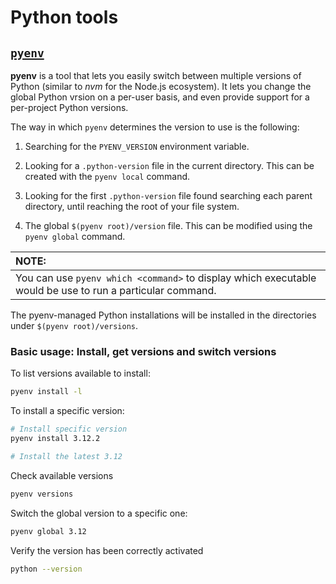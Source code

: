 # Python tools

## [`pyenv`](https://github.com/pyenv/pyenv)

**pyenv** is a tool that lets you easily switch between multiple versions of Python (similar to *nvm* for the Node.js ecosystem). It lets you change the global Python vrsion on a per-user basis, and even provide support for a per-project Python versions.

The way in which `pyenv` determines the version to use is the following:

1. Searching for the `PYENV_VERSION` environment variable.

2. Looking for a `.python-version` file in the current directory. This can be created with the `pyenv local` command.

3. Looking for the first `.python-version` file found searching each parent directory, until reaching the root of your file system.

4. The global `$(pyenv root)/version` file. This can be modified using the `pyenv global` command.

| NOTE: |
| :---- |
| You can use `pyenv which <command>` to display which executable would be use to run a particular command. |

The pyenv-managed Python installations will be installed in the directories under `$(pyenv root)/versions`.

### Basic usage: Install, get versions and switch versions

To list versions available to install:

```bash
pyenv install -l
```

To install a specific version:

```bash
# Install specific version
pyenv install 3.12.2

# Install the latest 3.12
```

Check available versions

```bash
pyenv versions
```


Switch the global version to a specific one:

```bash
pyenv global 3.12
```

Verify the version has been correctly activated

```bash
python --version
```